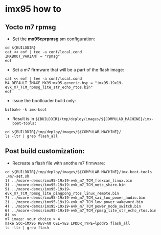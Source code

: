 # imx95 how to

## Yocto m7 rpmsg

* Set the **mx95cprpmsg** sm configuration:

```
cd ${BUILDDIR}
cat << eof | tee -a conf/local.cond
IMXBOOT_VARIANT = "rpmsg"
eof
```

* Set a m7 firmware that will be a part of the flash image:

```
cat << eof | tee -a conf/local.cond
M4_DEFAULT_IMAGE_MX95:mx95-generic-bsp = "imx95-19x19-evk_m7_TCM_rpmsg_lite_str_echo_rtos.bin"
eof
```

* Issue the bootloader build only:
```
bitbake -k imx-boot
```

* Result is in ``${BUILDDIR}/tmp/deploy/images/${COMPULAB_MACHINE}/imx-boot-tools:``
```
cd ${BUILDDIR}/tmp/deploy/images/${COMPULAB_MACHINE}/
ls -ltr | grep flash_all
```

## Post build customization:

* Recreate a flash file with anothe m7 firmware:
```
cd ${BUILDDIR}/tmp/deploy/images/${COMPULAB_MACHINE}/imx-boot-tools
./m7-set.sh
1) ../mcore-demos/imx95-19x19-evk_m7_TCM_flexcan_linux.bin
3) ../mcore-demos/imx95-19x19-evk_m7_TCM_netc_share.bin
5) ../mcore-demos/imx95-19x19-evk_m7_TCM_rpmsg_lite_pingpong_rtos_linux_remote.bin
7) ../mcore-demos/imx95-19x19-evk_m7_TCM_sai_low_power_audio.bin
2) ../mcore-demos/imx95-19x19-evk_m7_TCM_low_power_wakeword.bin
4) ../mcore-demos/imx95-19x19-evk_m7_TCM_power_mode_switch.bin
6) ../mcore-demos/imx95-19x19-evk_m7_TCM_rpmsg_lite_str_echo_rtos.bin
8) <<
m7 image: your choice > 4
make SOC=iMX95 REV=A0 OEI=YES LPDDR_TYPE=lpddr5 flash_all
ls -ltr | grep flash
```
